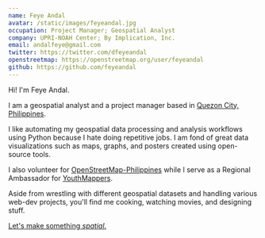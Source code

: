 ```yaml
---
name: Feye Andal
avatar: /static/images/feyeandal.jpg
occupation: Project Manager; Geospatial Analyst
company: UPRI-NOAH Center; By Implication, Inc.
email: andalfeye@gmail.com
twitter: https://twitter.com/dfeyeandal
openstreetmap: https://openstreetmap.org/user/feyeandal
github: https://github.com/feyeandal
---
```


Hi! I'm Feye Andal.

I am a geospatial analyst and a project manager based in [Quezon City, Philippines](https://www.openstreetmap.org/relation/106569).

I like automating my geospatial data processing and analysis workflows using Python because I hate doing repetitive jobs. I am fond of great data visualizations such as maps, graphs, and posters created using open-source tools.

I also volunteer for [OpenStreetMap-Philippines](https://wiki.openstreetmap.org/wiki/Philippines) while I serve as a Regional Ambassador for [YouthMappers](youthmappers.org).

Aside from wrestling with different geospatial datasets and handling various web-dev projects, you'll find me cooking, watching movies, and designing stuff.

[Let's make something _spatial_.](mailto:andalfeye@gmail.com)
